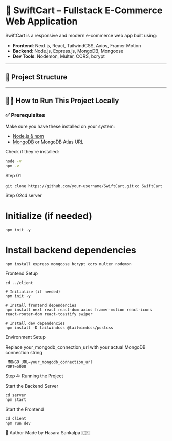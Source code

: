 # 🛒 SwiftCart – Fullstack E-Commerce Web Application

SwiftCart is a responsive and modern e-commerce web app built using:

- **Frontend**: Next.js, React, TailwindCSS, Axios, Framer Motion
- **Backend**: Node.js, Express.js, MongoDB, Mongoose
- **Dev Tools**: Nodemon, Multer, CORS, bcrypt

---

## 📁 Project Structure


---

## 🧑‍💻 How to Run This Project Locally

### ✅ Prerequisites

Make sure you have these installed on your system:

- [Node.js & npm](https://nodejs.org/)  
- [MongoDB](https://www.mongodb.com/try/download/community) or MongoDB Atlas URL  

Check if they're installed:

```bash
node -v
npm -v
```

Step 01

```git clone https://github.com/your-username/SwiftCart.git```
```cd SwiftCart```


Step 02cd server

# Initialize (if needed)
```npm init -y```

# Install backend dependencies
```npm install express mongoose bcrypt cors multer nodemon```

 Frontend Setup

 ```
cd ../client

# Initialize (if needed)
npm init -y

# Install frontend dependencies
npm install next react react-dom axios framer-motion react-icons react-router-dom react-toastify swiper

# Install dev dependencies
npm install -D tailwindcss @tailwindcss/postcss
```

Environment Setup


Replace your_mongodb_connection_url with your actual MongoDB connection string

```
 MONGO_URL=your_mongodb_connection_url
PORT=5000
```

 Step 4: Running the Project

 Start the Backend Server
 
 ```
 cd server
npm start
```

Start the Frontend

```
cd client
npm run dev
```


🌟 Author
Made by Hasara Sankalpa 🇱🇰












